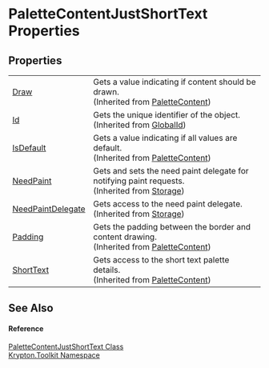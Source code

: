 # PaletteContentJustShortText Properties




## Properties
<table>
<tr>
<td><a href="4f22b858-a5a2-a25b-cd74-d48ac3b372a9.md">Draw</a></td>
<td>Gets a value indicating if content should be drawn.<br />(Inherited from <a href="600fddc4-c6c6-d210-7fd3-d71ea95305c6.md">PaletteContent</a>)</td></tr>
<tr>
<td><a href="71a6846f-bfb6-fb58-b361-6b43ae0583a8.md">Id</a></td>
<td>Gets the unique identifier of the object.<br />(Inherited from <a href="9ef2ca3a-e03e-8927-105a-2f9a6fbdf849.md">GlobalId</a>)</td></tr>
<tr>
<td><a href="e18ee7d7-df66-6176-15bd-70cc401f7cb3.md">IsDefault</a></td>
<td>Gets a value indicating if all values are default.<br />(Inherited from <a href="600fddc4-c6c6-d210-7fd3-d71ea95305c6.md">PaletteContent</a>)</td></tr>
<tr>
<td><a href="097a0f47-e60c-4bf7-802c-8391c6d8feff.md">NeedPaint</a></td>
<td>Gets and sets the need paint delegate for notifying paint requests.<br />(Inherited from <a href="8406cf55-79a3-e579-4094-be084e489431.md">Storage</a>)</td></tr>
<tr>
<td><a href="879ca7f2-32c5-8581-44f2-c7aee6491db2.md">NeedPaintDelegate</a></td>
<td>Gets access to the need paint delegate.<br />(Inherited from <a href="8406cf55-79a3-e579-4094-be084e489431.md">Storage</a>)</td></tr>
<tr>
<td><a href="d85c877d-e719-5e7b-ab53-4bbaa1397442.md">Padding</a></td>
<td>Gets the padding between the border and content drawing.<br />(Inherited from <a href="600fddc4-c6c6-d210-7fd3-d71ea95305c6.md">PaletteContent</a>)</td></tr>
<tr>
<td><a href="b3ae6c80-a8a5-522f-e609-3181c6fb7713.md">ShortText</a></td>
<td>Gets access to the short text palette details.<br />(Inherited from <a href="600fddc4-c6c6-d210-7fd3-d71ea95305c6.md">PaletteContent</a>)</td></tr>
</table>

## See Also


#### Reference
<a href="0e0c90a3-3e73-7ba9-b556-35008096d90f.md">PaletteContentJustShortText Class</a>  
<a href="79d2eac2-21f4-54ff-7552-b20c33c30600.md">Krypton.Toolkit Namespace</a>  
